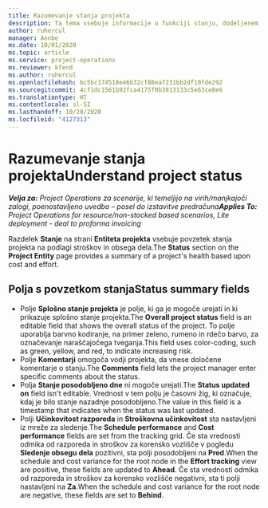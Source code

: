```yaml
---
title: Razumevanje stanja projekta
description: Ta tema vsebuje informacije o funkciji stanju, dodeljenem projektom v storitvi Dynamics 365 Project Operations.
author: ruhercul
manager: Annbe
ms.date: 10/01/2020
ms.topic: article
ms.service: project-operations
ms.reviewer: kfend
ms.author: ruhercul
ms.openlocfilehash: bc5bc174518e46b32cf88ea7231bb2df10fde292
ms.sourcegitcommit: 4cf1dc1561b92fca4175f0b3813133c5e63ce8e6
ms.translationtype: HT
ms.contentlocale: sl-SI
ms.lasthandoff: 10/28/2020
ms.locfileid: "4127313"
---
```

# <a name="understand-project-status"></a><span data-ttu-id="c989e-103">Razumevanje stanja projekta</span><span class="sxs-lookup"><span data-stu-id="c989e-103">Understand project status</span></span>

<span data-ttu-id="c989e-104">_**Velja za:** Project Operations za scenarije, ki temeljijo na virih/manjkajoči zalogi, poenostavljeno uvedbo – posel do izstavitve predračuna_</span><span class="sxs-lookup"><span data-stu-id="c989e-104">_**Applies To:** Project Operations for resource/non-stocked based scenarios, Lite deployment - deal to proforma invoicing_</span></span>


<span data-ttu-id="c989e-105">Razdelek **Stanje** na strani **Entiteta projekta** vsebuje povzetek stanja projekta na podlagi stroškov in obsega dela.</span><span class="sxs-lookup"><span data-stu-id="c989e-105">The **Status** section on the **Project Entity** page provides a summary of a project's health based upon cost and effort.</span></span>


## <a name="status-summary-fields"></a><span data-ttu-id="c989e-106">Polja s povzetkom stanja</span><span class="sxs-lookup"><span data-stu-id="c989e-106">Status summary fields</span></span>

- <span data-ttu-id="c989e-107">Polje **Splošno stanje projekta** je polje, ki ga je mogoče urejati in ki prikazuje splošno stanje projekta.</span><span class="sxs-lookup"><span data-stu-id="c989e-107">The **Overall project status** field is an editable field that shows the overall status of the project.</span></span> <span data-ttu-id="c989e-108">To polje uporablja barvno kodiranje, na primer zeleno, rumeno in rdečo barvo, za označevanje naraščajočega tveganja.</span><span class="sxs-lookup"><span data-stu-id="c989e-108">This field uses color-coding, such as green, yellow, and red, to indicate increasing risk.</span></span> 
- <span data-ttu-id="c989e-109">Polje **Komentarji** omogoča vodji projekta, da vnese določene komentarje o stanju.</span><span class="sxs-lookup"><span data-stu-id="c989e-109">The **Comments** field lets the project manager enter specific comments about the status.</span></span> 
- <span data-ttu-id="c989e-110">Polja **Stanje posodobljeno dne** ni mogoče urejati.</span><span class="sxs-lookup"><span data-stu-id="c989e-110">The **Status updated on** field isn't editable.</span></span> <span data-ttu-id="c989e-111">Vrednost v tem polju je časovni žig, ki označuje, kdaj je bilo stanje nazadnje posodobljeno.</span><span class="sxs-lookup"><span data-stu-id="c989e-111">The value in this field is a timestamp that indicates when the status was last updated.</span></span>
- <span data-ttu-id="c989e-112">Polji **Učinkovitost razporeda** in **Stroškovna učinkovitost** sta nastavljeni iz mreže za sledenje.</span><span class="sxs-lookup"><span data-stu-id="c989e-112">The **Schedule performance** and **Cost performance** fields are set from the tracking grid.</span></span> <span data-ttu-id="c989e-113">Če sta vrednosti odmika od razporeda in stroškov za korensko vozlišče v pogledu **Sledenje obsegu dela** pozitivni, sta polji posodobljeni na **Pred**.</span><span class="sxs-lookup"><span data-stu-id="c989e-113">When the schedule and cost variance for the root node in the **Effort tracking** view are positive, these fields are updated to **Ahead**.</span></span> <span data-ttu-id="c989e-114">Če sta vrednosti odmika od razporeda in stroškov za korensko vozlišče negativni, sta ti polji nastavljeni na **Za**.</span><span class="sxs-lookup"><span data-stu-id="c989e-114">When the schedule and cost variance for the root node are negative, these fields are set to **Behind**.</span></span>

